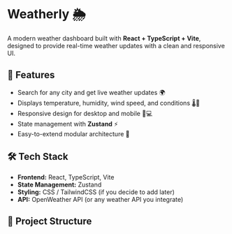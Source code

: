 # Weatherly 🌦️

A modern weather dashboard built with **React + TypeScript + Vite**, designed to provide real-time weather updates with a clean and responsive UI.  

## 🚀 Features
- Search for any city and get live weather updates 🌍  
- Displays temperature, humidity, wind speed, and conditions 🌡️💨  
- Responsive design for desktop and mobile 📱💻  
- State management with **Zustand** ⚡  
- Easy-to-extend modular architecture 🧩  

## 🛠️ Tech Stack
- **Frontend:** React, TypeScript, Vite  
- **State Management:** Zustand  
- **Styling:** CSS / TailwindCSS (if you decide to add later)  
- **API:** OpenWeather API (or any weather API you integrate)  

## 📂 Project Structure
